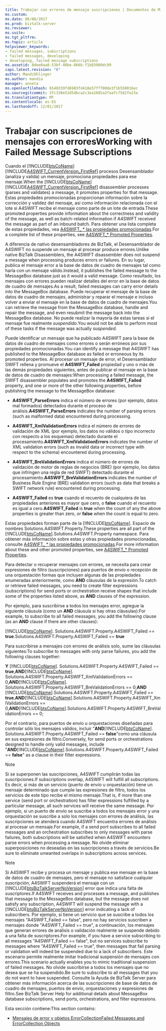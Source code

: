 ```yaml
---
title: Trabajar con errores de mensaje suscripciones | Documentos de Microsoft
ms.custom: 
ms.date: 06/08/2017
ms.prod: biztalk-server
ms.reviewer: 
ms.suite: 
ms.tgt_pltfrm: 
ms.topic: article
helpviewer_keywords:
- failed messages, subscriptions
- failed messages, developing
- developing, failed message subscriptions
ms.assetid: 8dee0aa8-53bf-40be-866b-f1b83960dc99
caps.latest.revision: "6"
author: MandiOhlinger
ms.author: mandia
manager: anneta
ms.openlocfilehash: 6540259fd6983fd418e57ff700de3f1b550016ec
ms.sourcegitcommit: 3fc338e52d5dbca2c3ea1685a2faafc7582fe23a
ms.translationtype: MT
ms.contentlocale: es-ES
ms.lasthandoff: 12/01/2017
---
```

# <a name="working-with-failed-message-subscriptions"></a><span data-ttu-id="6cf64-102">Trabajar con suscripciones de mensajes con errores</span><span class="sxs-lookup"><span data-stu-id="6cf64-102">Working with Failed Message Subscriptions</span></span>
<span data-ttu-id="6cf64-103">Cuando el [!INCLUDE[btsCoName](../../includes/btsconame-md.md)] [!INCLUDE[A4SWIFT_CurrentVersion_FirstRef](../../includes/a4swift-currentversion-firstref-md.md)] procesos Desensamblador (analiza y valida) un mensaje, promociona propiedades para ese mensaje.</span><span class="sxs-lookup"><span data-stu-id="6cf64-103">When the [!INCLUDE[btsCoName](../../includes/btsconame-md.md)][!INCLUDE[A4SWIFT_CurrentVersion_FirstRef](../../includes/a4swift-currentversion-firstref-md.md)] disassembler processes (parses and validates) a message, it promotes properties for that message.</span></span> <span data-ttu-id="6cf64-104">Estas propiedades promocionadas proporcionan información sobre la corrección y validez del mensaje, así como información relacionada con el lote si A4SWIFT recibe el mensaje como parte de un lote de entrada.</span><span class="sxs-lookup"><span data-stu-id="6cf64-104">These promoted properties provide information about the correctness and validity of the message, as well as batch-related information if A4SWIFT received the message as part of an inbound batch.</span></span> <span data-ttu-id="6cf64-105">Para obtener una lista completa de estas propiedades, vea [A4SWIFT_ * las propiedades promocionadas](../../adapters-and-accelerators/accelerator-swift/a4swift-promoted-properties.md).</span><span class="sxs-lookup"><span data-stu-id="6cf64-105">For a complete list of these properties, see [A4SWIFT_* Promoted Properties](../../adapters-and-accelerators/accelerator-swift/a4swift-promoted-properties.md).</span></span>  
  
 <span data-ttu-id="6cf64-106">A diferencia de nativo desensambladores de BizTalk, el Desensamblador de A4SWIFT no suspende un mensaje al procesar produce errores.</span><span class="sxs-lookup"><span data-stu-id="6cf64-106">Unlike native BizTalk Disassemblers, the A4SWIFT disassembler does not suspend a message when processing produces errors or failures.</span></span> <span data-ttu-id="6cf64-107">En su lugar, publica el mensaje error a la base de datos de cuadro de mensajes tal como haría con un mensaje válido.</span><span class="sxs-lookup"><span data-stu-id="6cf64-107">Instead, it publishes the failed message to the MessageBox database just as it would a valid message.</span></span> <span data-ttu-id="6cf64-108">Como resultado, los mensajes con errores pueden realizar detalles del error en la base de datos de cuadro de mensajes.</span><span class="sxs-lookup"><span data-stu-id="6cf64-108">As a result, failed messages can carry error details into the MessageBox database.</span></span> <span data-ttu-id="6cf64-109">Puede recuperar el mensaje de la base de datos de cuadro de mensajes, administrar y reparar el mensaje e incluso volver a enviar el mensaje en la base de datos de cuadro de mensajes.</span><span class="sxs-lookup"><span data-stu-id="6cf64-109">You can retrieve the message from the MessageBox database, handle and repair the message, and even resubmit the message back into the MessageBox database.</span></span> <span data-ttu-id="6cf64-110">No puede realizar la mayoría de estas tareas si el mensaje fue realmente *suspendido*.</span><span class="sxs-lookup"><span data-stu-id="6cf64-110">You would not be able to perform most of these tasks if the message was actually *suspended*.</span></span>  
  
 <span data-ttu-id="6cf64-111">Puede identificar un mensaje que ha publicado A4SWIFT para la base de datos de cuadro de mensajes como errores o serán erróneos por sus propiedades promocionadas.</span><span class="sxs-lookup"><span data-stu-id="6cf64-111">You can identify a message that A4SWIFT has published to the MessageBox database as failed or erroneous by its promoted properties.</span></span> <span data-ttu-id="6cf64-112">Al procesar un mensaje de error, el Desensamblador SWIFT rellena y promueve el **A4SWIFT_Failed** propiedad y uno o más de las demás propiedades siguientes, antes de publicar el mensaje en la base de datos de cuadro de mensajes:</span><span class="sxs-lookup"><span data-stu-id="6cf64-112">When processing a failed message, the SWIFT disassembler populates and promotes the **A4SWIFT_Failed** property, and one or more of the other following properties, before publishing the message to the MessageBox database:</span></span>  
  
-   <span data-ttu-id="6cf64-113">**A4SWIFT_ParseErrors** indica el número de errores (por ejemplo, datos mal formados) detectados durante el proceso de análisis.</span><span class="sxs-lookup"><span data-stu-id="6cf64-113">**A4SWIFT_ParseErrors** indicates the number of parsing errors (such as malformed data) encountered during processing.</span></span>  
  
-   <span data-ttu-id="6cf64-114">**A4SWIFT_XmlValidationErrors** indica el número de errores de validación de XML (por ejemplo, los datos no válidos o tipo incorrecto con respecto a los esquemas) detectado durante el procesamiento.</span><span class="sxs-lookup"><span data-stu-id="6cf64-114">**A4SWIFT_XmlValidationErrors** indicates the number of XML validation errors (such as invalid data or incorrect type with respect to the schema) encountered during processing.</span></span>  
  
-   <span data-ttu-id="6cf64-115">**A4SWIFT_BreValidationErrors** indica el número de errores de validación de motor de reglas de negocios (BRE) (por ejemplo, los datos que infringen una regla de red SWIFT) detectado durante el procesamiento.</span><span class="sxs-lookup"><span data-stu-id="6cf64-115">**A4SWIFT_BreValidationErrors** indicates the number of Business Rule Engine (BRE) validation errors (such as data that breaks a SWIFT network rule) encountered during processing.</span></span>  
  
-   <span data-ttu-id="6cf64-116">**A4SWIFT_Failed** es **true** cuando el recuento de cualquiera de las propiedades anteriores es mayor que cero, o **false** cuando el recuento es igual a cero.</span><span class="sxs-lookup"><span data-stu-id="6cf64-116">**A4SWIFT_Failed** is **true** when the count of any the above properties is greater than zero, or **false** when the count is equal to zero.</span></span>  
  
 <span data-ttu-id="6cf64-117">Estas propiedades forman parte de la [!INCLUDE[btsCoName](../../includes/btsconame-md.md)]. Espacio de nombres Solutions.A4SWIFT.Property.</span><span class="sxs-lookup"><span data-stu-id="6cf64-117">These properties are all part of the [!INCLUDE[btsCoName](../../includes/btsconame-md.md)].Solutions.A4SWIFT.Property namespace.</span></span> <span data-ttu-id="6cf64-118">Para obtener más información sobre estas y otras propiedades promocionadas, consulte [A4SWIFT_ * las propiedades promocionadas](../../adapters-and-accelerators/accelerator-swift/a4swift-promoted-properties.md).</span><span class="sxs-lookup"><span data-stu-id="6cf64-118">For more information about these and other promoted properties, see [A4SWIFT_* Promoted Properties](../../adapters-and-accelerators/accelerator-swift/a4swift-promoted-properties.md).</span></span>  
  
 <span data-ttu-id="6cf64-119">Para detectar o recuperar mensajes con errores, se necesita para crear expresiones de filtro (suscripciones) para puertos de envío o recepción de una orquestación formas que incluyen algunas de las propiedades enumeradas anteriormente, como **AND** cláusulas de la expresión.</span><span class="sxs-lookup"><span data-stu-id="6cf64-119">To catch or retrieve failed messages, you need to create filter expressions (subscriptions) for send ports or orchestration receive shapes that include some of the properties listed above, as **AND** clauses of the expression.</span></span>  
  
 <span data-ttu-id="6cf64-120">Por ejemplo, para suscribirse a todos los mensajes error, agregue la siguiente cláusula (como un **AND** cláusula si hay otras cláusulas):</span><span class="sxs-lookup"><span data-stu-id="6cf64-120">For example, to subscribe to all failed messages, you add the following clause (as an **AND** clause if there are other clauses):</span></span>  
  
 [!INCLUDE[btsCoName](../../includes/btsconame-md.md)]<span data-ttu-id="6cf64-121">. Solutions.A4SWIFT.Property.A4SWIFT_Failed == **true**</span><span class="sxs-lookup"><span data-stu-id="6cf64-121">.Solutions.A4SWIFT.Property.A4SWIFT_Failed == **true**</span></span>  
  
 <span data-ttu-id="6cf64-122">Para suscribirse a mensajes con errores de análisis solo, sume las cláusulas siguientes:</span><span class="sxs-lookup"><span data-stu-id="6cf64-122">To subscribe to messages with only parse failures, you add the following clauses together:</span></span>  
  
 <span data-ttu-id="6cf64-123">**Y** [!INCLUDE[btsCoName](../../includes/btsconame-md.md)]. Solutions.A4SWIFT.Property.A4SWIFT_Failed == **true**,**AND**[!INCLUDE[btsCoName](../../includes/btsconame-md.md)]. Solutions.A4SWIFT.Property.A4SWIFT_XmlValidationErrors == 0,**AND**[!INCLUDE[btsCoName](../../includes/btsconame-md.md)]. Solutions.A4SWIFT.Property.A4SWIFT_BreValidationErrors == 0;</span><span class="sxs-lookup"><span data-stu-id="6cf64-123">**AND** [!INCLUDE[btsCoName](../../includes/btsconame-md.md)].Solutions.A4SWIFT.Property.A4SWIFT_Failed == **true**,**AND**[!INCLUDE[btsCoName](../../includes/btsconame-md.md)].Solutions.A4SWIFT.Property.A4SWIFT_XmlValidationErrors == 0,**AND**[!INCLUDE[btsCoName](../../includes/btsconame-md.md)].Solutions.A4SWIFT.Property.A4SWIFT_BreValidationErrors == 0;</span></span>  
  
 <span data-ttu-id="6cf64-124">Por el contrario, para puertos de envío u orquestaciones diseñadas para controlar sólo los mensajes válidos, incluir "**AND**[!INCLUDE[btsCoName](../../includes/btsconame-md.md)]. Solutions.A4SWIFT.Property.A4SWIFT_Failed == **false**"como una cláusula en sus expresiones de filtro.</span><span class="sxs-lookup"><span data-stu-id="6cf64-124">Conversely, for send ports or orchestrations designed to handle only valid messages, include "**AND**[!INCLUDE[btsCoName](../../includes/btsconame-md.md)].Solutions.A4SWIFT.Property.A4SWIFT_Failed == **false**" as a clause in their filter expressions.</span></span>  
  
> [!NOTE]
>  <span data-ttu-id="6cf64-125">Si se superponen las suscripciones, A4SWIFT cumplirán todas las suscripciones.</span><span class="sxs-lookup"><span data-stu-id="6cf64-125">If subscriptions overlap, A4SWIFT will fulfill all subscriptions.</span></span> <span data-ttu-id="6cf64-126">Es decir, si más de un servicio (puerto de envío u orquestación) tiene un mensaje determinado que cumple las expresiones de filtro, todos los servicios de este tipo recibe el mismo mensaje.</span><span class="sxs-lookup"><span data-stu-id="6cf64-126">That is, if more than one service (send port or orchestration) has filter expressions fulfilled by a particular message, all such services will receive the same message.</span></span> <span data-ttu-id="6cf64-127">Por ejemplo, si un puerto de envío se suscribe a todos los mensajes error y una orquestación se suscribe a solo los mensajes con errores de análisis, las suscripciones se atenderá cuando A4SWIFT encuentra errores de análisis al procesar un mensaje.</span><span class="sxs-lookup"><span data-stu-id="6cf64-127">For example, if a send port subscribes to all failed messages and an orchestration subscribes to only messages with parse failures, both subscriptions will be satisfied when A4SWIFT encounters parse errors when processing a message.</span></span> <span data-ttu-id="6cf64-128">No olvide eliminar superposiciones no deseadas en las suscripciones a través de servicios.</span><span class="sxs-lookup"><span data-stu-id="6cf64-128">Be sure to eliminate unwanted overlaps in subscriptions across services.</span></span>  
  
> [!NOTE]
>  <span data-ttu-id="6cf64-129">Si A4SWIFT recibe y procesa un mensaje y publica ese mensaje en la base de datos de cuadro de mensajes, pero el mensaje no satisface cualquier suscripción, A4SWIFT suspenderá el mensaje con un [!INCLUDE[btsBizTalkServerNoVersion](../../includes/btsbiztalkservernoversion-md.md)] error que indica una falta de suscriptores.</span><span class="sxs-lookup"><span data-stu-id="6cf64-129">If A4SWIFT receives and processes a message, and publishes that message to the MessageBox database, but the message does not satisfy any subscription, A4SWIFT will suspend the message with a [!INCLUDE[btsBizTalkServerNoVersion](../../includes/btsbiztalkservernoversion-md.md)] error indicating a lack of subscribers.</span></span> <span data-ttu-id="6cf64-130">Por ejemplo, si tiene un servicio que se suscribe a todos los mensajes "A4SWIFT_Failed == false", pero no hay servicios suscriben a mensajes donde "A4SWIFT_Failed == true", a continuación, los mensajes que generan errores de análisis o validación realmente se suspende debido a una falta de suscriptores.</span><span class="sxs-lookup"><span data-stu-id="6cf64-130">For example, if you have a service subscribing to all messages "A4SWIFT_Failed == false", but no services subscribe to messages where "A4SWIFT_Failed == true", then messages that fail parsing or validation will indeed be suspended due to a lack of subscribers.</span></span> <span data-ttu-id="6cf64-131">Este escenario permite realmente imitar tradicional suspensión de mensajes con errores.</span><span class="sxs-lookup"><span data-stu-id="6cf64-131">This scenario actually enables you to mimic traditional suspension of failed messages.</span></span> <span data-ttu-id="6cf64-132">No olvide suscribirse a todos los mensajes que no desea que se ha suspendido.</span><span class="sxs-lookup"><span data-stu-id="6cf64-132">Be sure to subscribe to all messages that you do not want to have suspended.</span></span> <span data-ttu-id="6cf64-133">Consulte la Ayuda de BizTalk Server para obtener más información acerca de las suscripciones de base de datos de cuadro de mensajes, puertos de envío, orquestaciones y expresiones de filtro.</span><span class="sxs-lookup"><span data-stu-id="6cf64-133">See BizTalk Server Help for additional details about MessageBox database subscriptions, send ports, orchestrations, and filter expressions.</span></span>  
  
 <span data-ttu-id="6cf64-134">Esta sección contiene:</span><span class="sxs-lookup"><span data-stu-id="6cf64-134">This section contains:</span></span>  
  
-   [<span data-ttu-id="6cf64-135">Mensajes de error y objetos ErrorCollection</span><span class="sxs-lookup"><span data-stu-id="6cf64-135">Failed Messages and ErrorCollection Objects</span></span>](../../adapters-and-accelerators/accelerator-swift/failed-messages-and-errorcollection-objects.md)